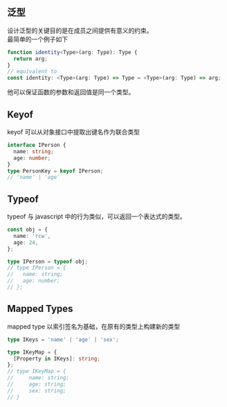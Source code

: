 ## 泛型

设计泛型的关键目的是在成员之间提供有意义的约束。  
最简单的一个例子如下

```ts
function identity<Type>(arg: Type): Type {
  return arg;
}
// equivalent to
const identity: <Type>(arg: Type) => Type = <Type>(arg: Type) => arg;
```

他可以保证函数的参数和返回值是同一个类型。

## Keyof

keyof 可以从对象接口中提取出键名作为联合类型

```ts
interface IPerson {
  name: string;
  age: number;
}
type PersonKey = keyof IPerson;
// 'name' | 'age'
```

## Typeof

typeof 与 javascript 中的行为类似，可以返回一个表达式的类型。

```ts
const obj = {
  name: 'rcw',
  age: 24,
};

type IPerson = typeof obj;
// type IPerson = {
//   name: string;
//   age: number;
// };
```

## Mapped Types

mapped type 以索引签名为基础，在原有的类型上构建新的类型

```ts
type IKeys = 'name' | 'age' | 'sex';

type IKeyMap = {
  [Property in IKeys]: string;
};
// type IKeyMap = {
//     name: string;
//     age: string;
//     sex: string;
// }
```
